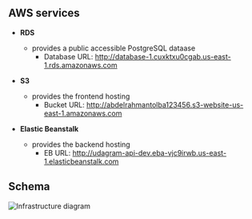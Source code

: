 ## AWS services

- **RDS**

  - provides a public accessible PostgreSQL dataase
    - Database URL: http://database-1.cuxktxu0cgab.us-east-1.rds.amazonaws.com

- **S3**

  - provides the frontend hosting
    - Bucket URL: http://abdelrahmantolba123456.s3-website-us-east-1.amazonaws.com

- **Elastic Beanstalk**
  - provides the backend hosting
    - EB URL: http://udagram-api-dev.eba-vjc9irwb.us-east-1.elasticbeanstalk.com

## Schema

![Infrastructure diagram](https://user-images.githubusercontent.com/90225424/193349478-20ea51f3-761e-406c-9b93-5f8f094ab462.png)
